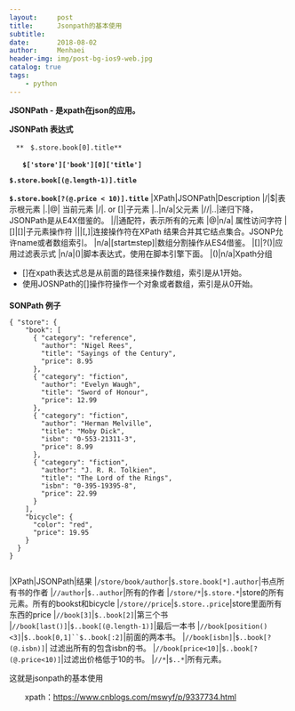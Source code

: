 ```yaml
---
layout:     post
title:      Jsonpath的基本使用
subtitle:   
date:       2018-08-02
author:     Menhaei
header-img: img/post-bg-ios9-web.jpg
catalog: true
tags:
    - python
---
```

**JSONPath - 是xpath在json的应用。**

**JSONPath 表达式**

`　**　$.store.book[0].title**`

**`　　$['store']['book'][0]['title']`**

**`$.store.book[(@.length-1)].title`**

**`$.store.book[?(@.price < 10)].title`**
|XPath|JSONPath|Description
|/|$|表示根元素
|.|@| 当前元素
|/|. or []|子元素
|..|n/a|父元素
|//|..|递归下降，JSONPath是从E4X借鉴的。
|*|*|通配符，表示所有的元素
|@|n/a| 属性访问字符
|[]|[]|子元素操作符
|||[,]|连接操作符在XPath 结果合并其它结点集合。JSONP允许name或者数组索引。
|n/a|[start:end:step]|数组分割操作从ES4借鉴。
|[]|?()|应用过滤表示式
|n/a|()|脚本表达式，使用在脚本引擎下面。
|()|n/a|Xpath分组

- []在xpath表达式总是从前面的路径来操作数组，索引是从1开始。
- 使用JOSNPath的[]操作符操作一个对象或者数组，索引是从0开始。

####  

**SONPath 例子**

```
{ "store": {
    "book": [ 
      { "category": "reference",
        "author": "Nigel Rees",
        "title": "Sayings of the Century",
        "price": 8.95
      },
      { "category": "fiction",
        "author": "Evelyn Waugh",
        "title": "Sword of Honour",
        "price": 12.99
      },
      { "category": "fiction",
        "author": "Herman Melville",
        "title": "Moby Dick",
        "isbn": "0-553-21311-3",
        "price": 8.99
      },
      { "category": "fiction",
        "author": "J. R. R. Tolkien",
        "title": "The Lord of the Rings",
        "isbn": "0-395-19395-8",
        "price": 22.99
      }
    ],
    "bicycle": {
      "color": "red",
      "price": 19.95
    }
  }
}
```

```

```
|XPath|JSONPath|结果
|`/store/book/author`|`$.store.book[*].author`|书点所有书的作者
|`//author`|`$..author`|所有的作者
|`/store/*`|`$.store.*`|store的所有元素。所有的bookst和bicycle
|`/store//price`|`$.store..price`|store里面所有东西的price
|`//book[3]`|`$..book[2]`|第三个书
|`//book[last()]`|`$..book[(@.length-1)]`|最后一本书
|`//book[position()<3]`|`$..book[0,1]``$..book[:2]`|前面的两本书。
|`//book[isbn]`|`$..book[?(@.isbn)]`| 过滤出所有的包含isbn的书。
|`//book[price<10]`|`$..book[?(@.price<10)]`|过滤出价格低于10的书。
|`//*`|`$..*`|所有元素。

这就是jsonpath的基本使用

　　xpath：https://www.cnblogs.com/mswyf/p/9337734.html
